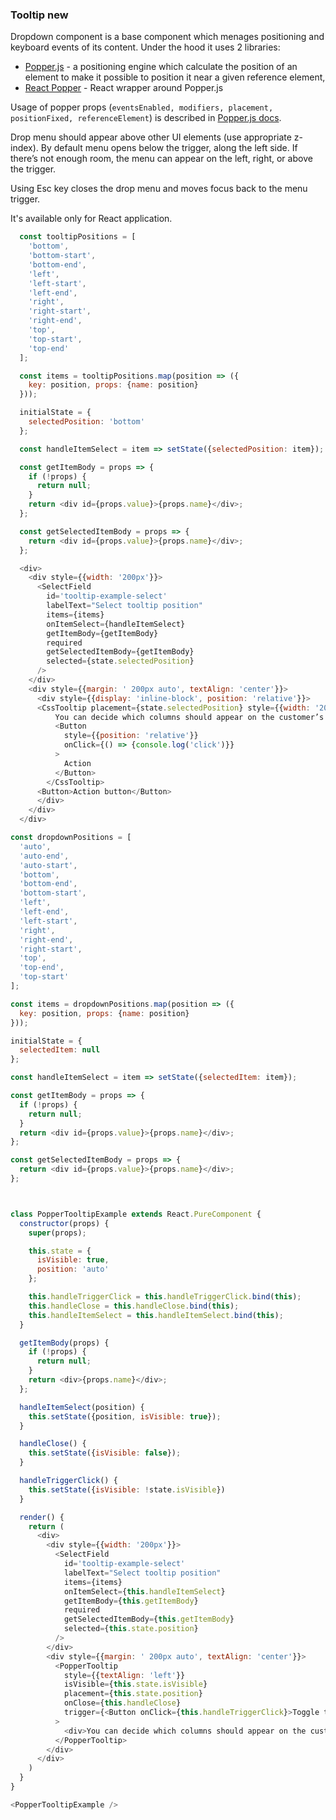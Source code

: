 <h3>Tooltip new</h3>

Dropdown component is a base component which menages positioning and keyboard events of its content. Under the hood it uses 2 libraries: 
- [Popper.js](https://popper.js.org) - a positioning engine which calculate the position of an element to make it possible to position it near a given reference element,
- [React Popper](https://github.com/FezVrasta/react-popper) - React wrapper around Popper.js

Usage of popper props (`eventsEnabled, modifiers, placement, positionFixed, referenceElement`) is described in [Popper.js docs](https://popper.js.org/popper-documentation.html).

Drop menu should appear above other UI elements (use appropriate z-index). 
By default menu opens below the trigger, along the left side. If there’s not enough room, the menu can appear on the left, right, or above the trigger.

Using Esc key closes the drop menu and moves focus back to the menu trigger.

It's available only for React application.


```js
  const tooltipPositions = [
    'bottom',
    'bottom-start',
    'bottom-end',
    'left',
    'left-start',
    'left-end',
    'right',
    'right-start',
    'right-end',
    'top',
    'top-start',
    'top-end'
  ];

  const items = tooltipPositions.map(position => ({
    key: position, props: {name: position}
  }));

  initialState = {
    selectedPosition: 'bottom'
  };

  const handleItemSelect = item => setState({selectedPosition: item});

  const getItemBody = props => {
    if (!props) {
      return null;
    }
    return <div id={props.value}>{props.name}</div>;
  };

  const getSelectedItemBody = props => {
    return <div id={props.value}>{props.name}</div>;
  };

  <div>
    <div style={{width: '200px'}}>
      <SelectField
        id='tooltip-example-select'
        labelText="Select tooltip position"
        items={items}
        onItemSelect={handleItemSelect}
        getItemBody={getItemBody}
        required
        getSelectedItemBody={getItemBody}
        selected={state.selectedPosition}
      />
    </div>
    <div style={{margin: ' 200px auto', textAlign: 'center'}}>
      <div style={{display: 'inline-block', position: 'relative'}}>
      <CssTooltip placement={state.selectedPosition} style={{width: '200px', textAlign: 'left'}}>
          You can decide which columns should appear on the customer’s list. This setup will be visible only to you. 
          <Button
            style={{position: 'relative'}}
            onClick={() => {console.log('click')}}
          >
            Action
          </Button>
        </CssTooltip>
      <Button>Action button</Button>
      </div>
    </div>
  </div>
```

```js
const dropdownPositions = [
  'auto',
  'auto-end',
  'auto-start',
  'bottom',
  'bottom-end',
  'bottom-start',
  'left',
  'left-end',
  'left-start',
  'right',
  'right-end',
  'right-start',
  'top',
  'top-end',
  'top-start'
];

const items = dropdownPositions.map(position => ({
  key: position, props: {name: position}
}));

initialState = {
  selectedItem: null
};

const handleItemSelect = item => setState({selectedItem: item});

const getItemBody = props => {
  if (!props) {
    return null;
  }
  return <div id={props.value}>{props.name}</div>;
};

const getSelectedItemBody = props => {
  return <div id={props.value}>{props.name}</div>;
};



class PopperTooltipExample extends React.PureComponent {
  constructor(props) {
    super(props);

    this.state = {
      isVisible: true,
      position: 'auto'
    };

    this.handleTriggerClick = this.handleTriggerClick.bind(this);
    this.handleClose = this.handleClose.bind(this);
    this.handleItemSelect = this.handleItemSelect.bind(this);
  }

  getItemBody(props) {
    if (!props) {
      return null;
    }
    return <div>{props.name}</div>;
  };

  handleItemSelect(position) {
    this.setState({position, isVisible: true});
  }

  handleClose() {
    this.setState({isVisible: false});
  }

  handleTriggerClick() {
    this.setState({isVisible: !state.isVisible})
  }

  render() {
    return (
      <div>
        <div style={{width: '200px'}}>
          <SelectField
            id='tooltip-example-select'
            labelText="Select tooltip position"
            items={items}
            onItemSelect={this.handleItemSelect}
            getItemBody={this.getItemBody}
            required
            getSelectedItemBody={this.getItemBody}
            selected={this.state.position}
          />
        </div>
        <div style={{margin: ' 200px auto', textAlign: 'center'}}>
          <PopperTooltip
            style={{textAlign: 'left'}}
            isVisible={this.state.isVisible}
            placement={this.state.position}
            onClose={this.handleClose}
            trigger={<Button onClick={this.handleTriggerClick}>Toggle tooltip</Button>}
          >
            <div>You can decide which columns should appear on the customer’s list. This setup will be visible only to you. </div>
          </PopperTooltip>
        </div>
      </div>
    )
  }
}

<PopperTooltipExample />
```
